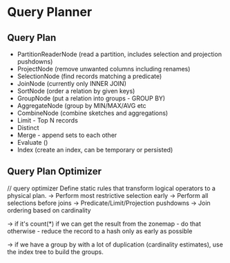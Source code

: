# Query Planner

## Query Plan

- PartitionReaderNode (read a partition, includes selection and projection pushdowns)
- ProjectNode (remove unwanted columns including renames)
- SelectionNode (find records matching a predicate)
- JoinNode (currently only INNER JOIN)
- SortNode (order a relation by given keys)
- GroupNode (put a relation into groups - GROUP BY)
- AggregateNode (group by MIN/MAX/AVG etc
- CombineNode (combine sketches and aggregations)
- Limit - Top N records
- Distinct
- Merge - append sets to each other
- Evaluate ()
- Index (create an index, can be temporary or persisted)

## Query Plan Optimizer



// query optimizer
Define static rules that transform logical operators to a physical plan.
→ Perform most restrictive selection early
→ Perform all selections before joins
→ Predicate/Limit/Projection pushdowns
→ Join ordering based on cardinality


-> if it's count(*)
    if we can get the result from the zonemap - do that
    otherwise - reduce the record to a hash only as early as possible


-> if we have a group by with a lot of duplication (cardinality estimates), use the
   index tree to build the groups.
